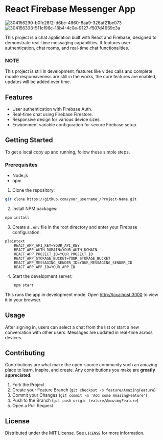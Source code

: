 # React Firebase Messenger App

![304156290-b0fc26f2-d6bc-4860-8aa9-326af21be073](https://github.com/NikolaVekic/messenger-app/assets/55920607/caa50805-2aff-4e5f-a982-ea067d0fd7c9)
![304156303-511cf96c-18b4-4c0e-9127-f507d4669c3a](https://github.com/NikolaVekic/messenger-app/assets/55920607/ac0bdce4-c50f-4938-a2f1-e9ba43568a14)


This project is a chat application built with React and Firebase, designed to demonstrate real-time messaging capabilities. It features user authentication, chat rooms, and real-time chat functionalities.

### NOTE

This project is still in development, features like video calls and complete mobile responsiveness are still in the works, the core features are enabled, updates will be added over time.

## Features

- User authentication with Firebase Auth.
- Real-time chat using Firebase Firestore.
- Responsive design for various device sizes.
- Environment variable configuration for secure Firebase setup.

## Getting Started

To get a local copy up and running, follow these simple steps.

### Prerequisites

- Node.js
- npm

 1. Clone the repository:
```bash
git clone https://github.com/your_username_/Project-Name.git
```
2. Install NPM packages:
    
```bash
npm install
```
    
3. Create a `.env` file in the root directory and enter your Firebase configuration:
    
```
plaintext
    REACT_APP_API_KEY=YOUR_API_KEY
    REACT_APP_AUTH_DOMAIN=YOUR_AUTH_DOMAIN
    REACT_APP_PROJECT_ID=YOUR_PROJECT_ID
    REACT_APP_STORAGE_BUCKET=YOUR_STORAGE_BUCKET
    REACT_APP_MESSAGING_SENDER_ID=YOUR_MESSAGING_SENDER_ID
    REACT_APP_APP_ID=YOUR_APP_ID
```
    
4. Start the development server:
    
```bash
    npm start
```
    
This runs the app in development mode. Open [http://localhost:3000](http://localhost:3000) to view it in your browser.
    
## Usage
    
After signing in, users can select a chat from the list or start a new conversation with other users. Messages are updated in real-time across devices.
    
## Contributing
    
Contributions are what make the open-source community such an amazing place to learn, inspire, and create. Any contributions you make are **greatly appreciated**.
    
1. Fork the Project
2. Create your Feature Branch (`git checkout -b feature/AmazingFeature`)
3. Commit your Changes (`git commit -m 'Add some AmazingFeature'`)
4. Push to the Branch (`git push origin feature/AmazingFeature`)
5. Open a Pull Request
    
## License
    
Distributed under the MIT License. See `LICENSE` for more information.
